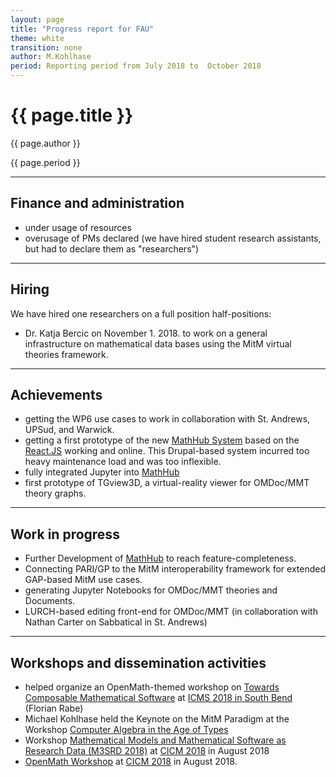 ```yaml
---
layout: page
title: "Progress report for FAU"
theme: white
transition: none
author: M.Kohlhase
period: Reporting period from July 2018 to  October 2018
---
```


# {{ page.title }}

{{ page.author }}


{{ page.period }}

---
## Finance and administration


- under usage of resources
-  overusage of PMs declared (we have hired student research assistants, but had to
   declare them as "researchers")

---
## Hiring
We have hired one researchers on a full position half-positions:
- Dr. Katja Bercic on November 1. 2018. to work on a general infrastructure on
  mathematical data bases using the MitM virtual theories framework.
  
---
## Achievements
- getting the WP6 use cases to work in collaboration with St. Andrews, UPSud, and
Warwick.
- getting a first prototype of the new [MathHub System](http://mathhub.info) based on the
  [React.JS](http://reactjs.org) working and online. This Drupal-based system incurred too
  heavy maintenance load and was too inflexible.
- fully integrated Jupyter into [MathHub](http://mathhub.info) 
- first prototype of TGview3D, a virtual-reality viewer for OMDoc/MMT theory graphs.

---
## Work in progress
- Further Development of [MathHub](http://mathhub.info) to reach feature-completeness. 
- Connecting PARI/GP to the MitM interoperability framework for extended GAP-based MitM use cases.
- generating Jupyter Notebooks for OMDoc/MMT theories and Documents.
- LURCH-based editing front-end for OMDoc/MMT (in collaboration with Nathan Carter on
Sabbatical in St. Andrews)
 
---

## Workshops and dissemination activities
- helped organize an OpenMath-themed workshop on [Towards Composable Mathematical Software](http://icms-conference.org/2018/sessions/session14/)
at [ICMS 2018 in South Bend](http://icms-conference.org/2018/) (Florian Rabe)
- Michael Kohlhase held the Keynote on the MitM Paradigm at the Workshop
[Computer Algebra in the Age of Types](https://cicm-conference.org/2018/cicm.php?event=caat&menu=general)
- Workshop
[Mathematical Models and Mathematical Software as Research Data (M3SRD 2018)](https://cicm-conference.org/2018/Cicm.php?event=m3srd&menu=general)
at [CICM 2018](https://cicm-conference.org/2018/) in August 2018
- [OpenMath Workshop](https://cicm-conference.org/2018/cicm.php?event=openmath&menu=general) at [CICM 2018](https://cicm-conference.org/2018/) in August 2018.


<!--  LocalWords:  Bercic Jupyter TGview3D Composable
 -->
